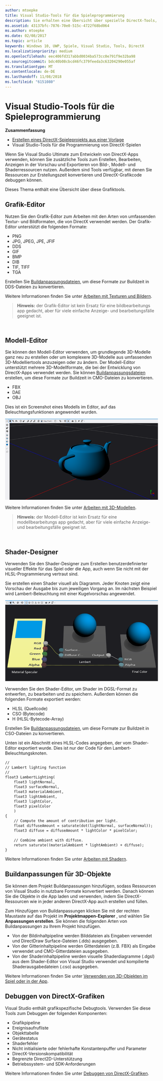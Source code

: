 ```yaml
---
author: mtoepke
title: Visual Studio-Tools für die Spieleprogrammierung
description: Sie erhalten eine Übersicht über spezielle DirectX-Tools, die unter Visual Studio verfügbar sind.
ms.assetid: 43137bfc-7876-70e0-515c-4722f68bd064
ms.author: mtoepke
ms.date: 02/08/2017
ms.topic: article
keywords: Windows 10, UWP, Spiele, Visual Studio, Tools, DirectX
ms.localizationpriority: medium
ms.openlocfilehash: eec406fd317abbd0034ba573cc0e791f9e32ba98
ms.sourcegitcommit: bdc40b08cbcd46fc379feeda3c63204290e055af
ms.translationtype: MT
ms.contentlocale: de-DE
ms.lasthandoff: 11/08/2018
ms.locfileid: "6151080"
---
```

# <a name="visual-studio-tools-for-game-programming"></a>Visual Studio-Tools für die Spieleprogrammierung



**Zusammenfassung**

-   [Erstellen eines DirectX-Spieleprojekts aus einer Vorlage](user-interface.md)
-   Visual Studio-Tools für die Programmierung von DirectX-Spielen


Wenn Sie Visual Studio Ultimate zum Entwickeln von DirectX-Apps verwenden, können Sie zusätzliche Tools zum Erstellen, Bearbeiten, Anzeigen in der Vorschau und Exportieren von Bild-, Modell- und Shaderressourcen nutzen. Außerdem sind Tools verfügbar, mit denen Sie Ressourcen zur Erstellungszeit konvertieren und DirectX-Grafikcode debuggen können.

Dieses Thema enthält eine Übersicht über diese Grafiktools.

## <a name="image-editor"></a>Grafik-Editor


Nutzen Sie den Grafik-Editor zum Arbeiten mit den Arten von umfassenden Textur- und Bildformaten, die von DirectX verwendet werden. Der Grafik-Editor unterstützt die folgenden Formate:

-   PNG
-   JPG, JPEG, JPE, JFIF
-   DDS
-   GIF
-   BMP
-   DIB
-   TIF, TIFF
-   TGA

Erstellen Sie [Buildanpassungsdateien](#build-customizations-for-3d-assets), um diese Formate zur Buildzeit in DDS-Dateien zu konvertieren.

Weitere Informationen finden Sie unter [Arbeiten mit Texturen und Bildern](https://msdn.microsoft.com/library/windows/apps/hh873119.aspx).

> **Hinweis:** der Grafik-Editor ist kein Ersatz für eine bildbearbeitungs app gedacht, aber für viele einfache Anzeige- und bearbeitungsfälle geeignet ist.

 

## <a name="model-editor"></a>Modell-Editor


Sie können den Modell-Editor verwenden, um grundlegende 3D-Modelle ganz neu zu erstellen oder um komplexere 3D-Modelle aus umfassenden 3D-Modelliertools anzuzeigen oder zu ändern. Der Modell-Editor unterstützt mehrere 3D-Modellformate, die bei der Entwicklung von DirectX-Apps verwendet werden. Sie können [Buildanpassungsdateien](#build-customizations-for-3d-assets) erstellen, um diese Formate zur Buildzeit in CMO-Dateien zu konvertieren.

-   FBX
-   DAE
-   OBJ

Dies ist ein Screenshot eines Modells im Editor, auf das Beleuchtungsfunktionen angewendet wurden.

![Teekanne](images/modeleditor.png)

Weitere Informationen finden Sie unter [Arbeiten mit 3D-Modellen](https://msdn.microsoft.com/library/windows/apps/hh873114.aspx).

> **Hinweis:** der Modell-Editor ist kein Ersatz für eine modellbearbeitungs app gedacht, aber für viele einfache Anzeige- und bearbeitungsfälle geeignet ist.

 

## <a name="shader-designer"></a>Shader-Designer


Verwenden Sie den Shader-Designer zum Erstellen benutzerdefinierter visueller Effekte für das Spiel oder die App, auch wenn Sie nicht mit der HLSL-Programmierung vertraut sind.

Sie erstellen einen Shader visuell als Diagramm. Jeder Knoten zeigt eine Vorschau der Ausgabe bis zum jeweiligen Vorgang an. Im nächsten Beispiel wird Lambert-Beleuchtung mit einer Kugelvorschau angewendet.

![Visuelles Shaderdiagramm](images/shaderdesigner.png)

Verwenden Sie den Shader-Editor, um Shader im DGSL-Format zu entwerfen, zu bearbeiten und zu speichern. Außerdem können die folgenden Formate exportiert werden:

-   HLSL (Quellcode)
-   CSO (Bytecode)
-   H (HLSL-Bytecode-Array)

Erstellen Sie [Buildanpassungsdateien](#build-customizations-for-3d-assets), um diese Formate zur Buildzeit in CSO-Dateien zu konvertieren.

Unten ist ein Abschnitt eines HLSL-Codes angegeben, der vom Shader-Editor exportiert wurde. Dies ist nur der Code für den Lambert-Beleuchtungsknoten.

```hlsl
//
// Lambert lighting function
//
float3 LambertLighting(
    float3 lightNormal,
    float3 surfaceNormal,
    float3 materialAmbient,
    float3 lightAmbient,
    float3 lightColor,
    float3 pixelColor
    )
{
    // Compute the amount of contribution per light.
    float diffuseAmount = saturate(dot(lightNormal, surfaceNormal));
    float3 diffuse = diffuseAmount * lightColor * pixelColor;

    // Combine ambient with diffuse.
    return saturate((materialAmbient * lightAmbient) + diffuse);
}
```

Weitere Informationen finden Sie unter [Arbeiten mit Shadern](https://msdn.microsoft.com/library/windows/apps/hh873117.aspx).

## <a name="build-customizations-for-3d-assets"></a>Buildanpassungen für 3D-Objekte


Sie können dem Projekt Buildanpassungen hinzufügen, sodass Ressourcen von Visual Studio in nutzbare Formate konvertiert werden. Danach können Sie die Objekte in die App laden und verwenden, indem Sie DirectX-Ressourcen wie in jeder anderen DirectX-App auch erstellen und füllen.

Zum Hinzufügen von Buildanpassungen klicken Sie mit der rechten Maustaste auf das Projekt im **Projektmappen-Explorer** , und wählen Sie **Anpassungen erstellen**. Sie können die folgenden Arten von Buildanpassungen zu Ihrem Projekt hinzufügen.

-   Von der Bildinhaltpipeline werden Bilddateien als Eingaben verwendet und DirectDraw Surface-Dateien (.dds) ausgegeben.
-   Von der Gitterinhaltpipeline werden Gitterdateien (z.B. FBX) als Eingabe verwendet und CMO-Gitterdateien ausgegeben.
-   Von der Shaderinhaltpipeline werden visuelle Shaderdiagramme (.dgsl) aus dem Shader-Editor von Visual Studio verwendet und kompilierte Shaderausgabedateien (.cso) ausgegeben.

Weitere Informationen finden Sie unter [Verwenden von 3D-Objekten im Spiel oder in der App](https://msdn.microsoft.com/library/windows/apps/hh972446.aspx).

## <a name="debugging-directx-graphics"></a>Debuggen von DirectX-Grafiken


Visual Studio enthält grafikspezifische Debugtools. Verwenden Sie diese Tools zum Debuggen der folgenden Komponenten:

-   Grafikpipeline
-   Ereignisaufrufliste
-   Objekttabelle
-   Gerätestatus
-   Shaderfehler
-   Nicht initialisierte oder fehlerhafte Konstantenpuffer und Parameter
-   DirectX-Versionskompatibilität
-   Begrenzte Direct2D-Unterstützung
-   Betriebssystem- und SDK-Anforderungen

Weitere Informationen finden Sie unter [Debuggen von DirectX-Grafiken](https://msdn.microsoft.com/library/windows/apps/hh315751.aspx).


 

 

 




